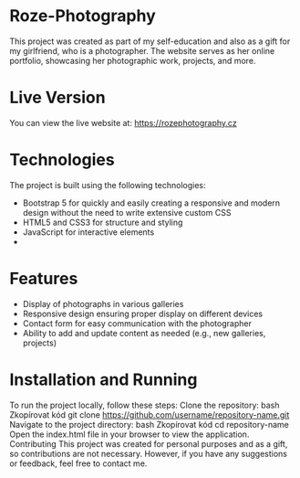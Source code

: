 # Roze-Photography
This project was created as part of my self-education and also as a gift for my girlfriend, who is a photographer. The website serves as her online portfolio, showcasing her photographic work, projects, and more.

# Live Version
You can view the live website at: https://rozephotography.cz

# Technologies
The project is built using the following technologies:
- Bootstrap 5 for quickly and easily creating a responsive and modern design without the need to write extensive custom CSS
- HTML5 and CSS3 for structure and styling
- JavaScript for interactive elements
- 
# Features
- Display of photographs in various galleries
- Responsive design ensuring proper display on different devices
- Contact form for easy communication with the photographer
- Ability to add and update content as needed (e.g., new galleries, projects)

# Installation and Running
To run the project locally, follow these steps:
Clone the repository:
bash
Zkopírovat kód
git clone https://github.com/username/repository-name.git
Navigate to the project directory:
bash
Zkopírovat kód
cd repository-name
Open the index.html file in your browser to view the application.
Contributing
This project was created for personal purposes and as a gift, so contributions are not necessary. However, if you have any suggestions or feedback, feel free to contact me.


